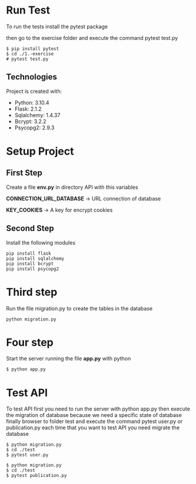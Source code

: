 # Run Test 

To run the tests install the pytest package 

then go to the exercise folder and execute the command pytest test.py
```
$ pip install pytest
$ cd ./1.-exercise
# pytest test.py
```


## Technologies
Project is created with:
* Python:     3.10.4
* Flask:      2.1.2
* Sqlalchemy: 1.4.37
* Bcrypt:     3.2.2
* Psycopg2:   2.9.3

# Setup Project

## First Step
Create a file **env.py** in directory API with this variables

**CONNECTION_URL_DATABASE** -> URL connection of database

**KEY_COOKIES**  -> A key for encrypt cookies

## Second Step
Install the following modules
```
pip install flask
pip install sqlalchemy
pip install bcrypt
pip install psycopg2
```

# Third step 
Run the file migration.py to create the tables in the database
```
python migration.py
```

# Four step
Start the server running the file **app.py** with python

```
$ python app.py
```

# Test API 
To test API  first you need to run the server with python app.py
then execute the migration of database because we need a specific state of database
finally browser to folder test and execute the command pytest user.py or publication.py
each time that you want to test API you need migrate the database

```
$ python migration.py
$ cd ./test
$ pytest user.py

$ python migration.py
$ cd ./test
$ pytest publication.py

```